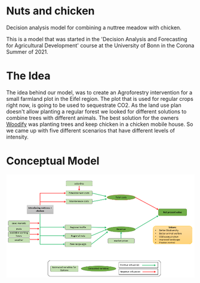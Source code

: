 # Nuts and chicken
Decision analysis model for combining a nuttree meadow with chicken.

This is a model that was started in the 'Decision Analysis and Forecasting for Agricultural Development' course at the University of Bonn in the Corona Summer of 2021.

# The Idea

The idea behind our model, was to create an Agroforestry intervention for a small farmland plot in the Eifel region. The plot that is used for regular crops right now, is going to be used to sequestrate CO2. As the land use plan doesn't allow planting a regular forest we looked for different solutions to combine trees with different animals. The best solution for the owners [Woodify](woodify.de) was planting trees and keep chicken in a chicken mobile house. So we came up with five different scenarios that have different levels of intensity.

# Conceptual Model
![](Conceptual_model.png)
